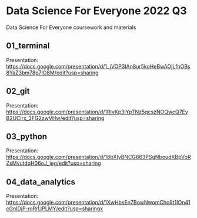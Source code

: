 # Data Science For Everyone 2022 Q3
Data Science For Everyone coursework and materials

## 01_terminal
Presentation: https://docs.google.com/presentation/d/1_jVOP3IAn8ur5koHeBwAOjLfhOBs8YaZ3bm78p7lO8M/edit?usp=sharing

## 02_git
Presentation: https://docs.google.com/presentation/d/1RIvKp3iYpTNz5qcszNOQwcQ7EyB2UClrx_3FG2zwVHw/edit?usp=sharing

## 03_python
Presentation: https://docs.google.com/presentation/d/18bXIyBNCG663PSgNboudKBpVoRZsMvutdqH06oJ_jeg/edit?usp=sharing

## 04_data_analytics
Presentation: https://docs.google.com/presentation/d/1XwHbsEn7BowNwomCho9t1IOn41cGnIDjP-rqRrUPLMY/edit?usp=sharingx